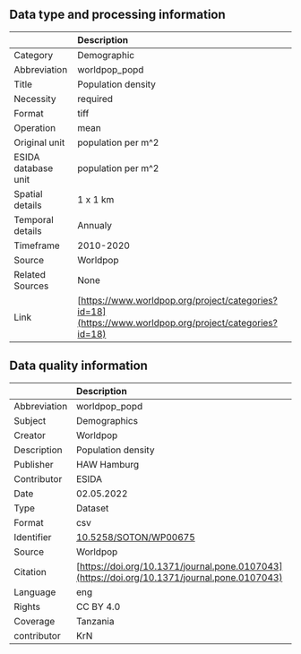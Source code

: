 ## Data type and processing information 

|                     | Description                                                                                            |
|:--------------------|:-------------------------------------------------------------------------------------------------------|
| Category            | Demographic                                                                                            |
| Abbreviation        | worldpop_popd                                                                                          |
| Title               | Population density                                                                                     |
| Necessity           | required                                                                                               |
| Format              | tiff                                                                                                   |
| Operation           | mean                                                                                                   |
| Original unit       | population per m^2                                                                                     |
| ESIDA database unit | population per m^2                                                                                     |
| Spatial details     | 1 x 1 km                                                                                               |
| Temporal details    | Annualy                                                                                                |
| Timeframe           | 2010-2020                                                                                              |
| Source              | Worldpop                                                                                               |
| Related Sources     | None                                                                                                   |
| Link                | [https://www.worldpop.org/project/categories?id=18](https://www.worldpop.org/project/categories?id=18) |

## Data quality information 

|              | Description                                                                                  |
|:-------------|:---------------------------------------------------------------------------------------------|
| Abbreviation | worldpop_popd                                                                                |
| Subject      | Demographics                                                                                 |
| Creator      | Worldpop                                                                                     |
| Description  | Population density                                                                           |
| Publisher    | HAW Hamburg                                                                                  |
| Contributor  | ESIDA                                                                                        |
| Date         | 02.05.2022                                                                                   |
| Type         | Dataset                                                                                      |
| Format       | csv                                                                                          |
| Identifier   | [10.5258/SOTON/WP00675](https://doi.org/10.5258/SOTON/WP00675)                               |
| Source       | Worldpop                                                                                     |
| Citation     | [https://doi.org/10.1371/journal.pone.0107043](https://doi.org/10.1371/journal.pone.0107043) |
| Language     | eng                                                                                          |
| Rights       | CC BY 4.0                                                                                    |
| Coverage     | Tanzania                                                                                     |
| contributor  | KrN                                                                                          |